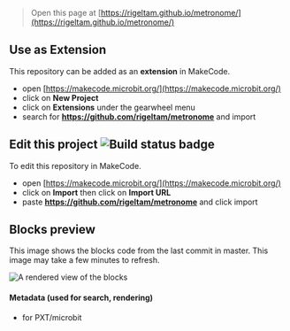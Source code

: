 
> Open this page at [https://rigeltam.github.io/metronome/](https://rigeltam.github.io/metronome/)

## Use as Extension

This repository can be added as an **extension** in MakeCode.

* open [https://makecode.microbit.org/](https://makecode.microbit.org/)
* click on **New Project**
* click on **Extensions** under the gearwheel menu
* search for **https://github.com/rigeltam/metronome** and import

## Edit this project ![Build status badge](https://github.com/rigeltam/metronome/workflows/MakeCode/badge.svg)

To edit this repository in MakeCode.

* open [https://makecode.microbit.org/](https://makecode.microbit.org/)
* click on **Import** then click on **Import URL**
* paste **https://github.com/rigeltam/metronome** and click import

## Blocks preview

This image shows the blocks code from the last commit in master.
This image may take a few minutes to refresh.

![A rendered view of the blocks](https://github.com/rigeltam/metronome/raw/master/.github/makecode/blocks.png)

#### Metadata (used for search, rendering)

* for PXT/microbit
<script src="https://makecode.com/gh-pages-embed.js"></script><script>makeCodeRender("{{ site.makecode.home_url }}", "{{ site.github.owner_name }}/{{ site.github.repository_name }}");</script>

